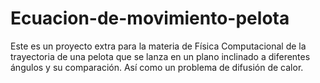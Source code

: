 # Ecuacion-de-movimiento-pelota
Este es un proyecto extra para la materia de Física Computacional de la trayectoria de una pelota que se lanza en un plano inclinado a diferentes ángulos y su comparación. Así como un problema de difusión de calor.

